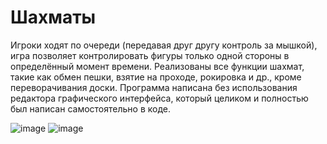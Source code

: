 # Шахматы

Игроки ходят по очереди (передавая друг другу контроль за мышкой), игра позволяет контролировать фигуры только одной стороны в определённый момент времени. Реализованы все функции шахмат, такие как обмен пешки, взятие на проходе, рокировка и др., кроме переворачивания доски. Программа написана без использования редактора графического интерфейса, который целиком и полностью был написан самостоятельно в коде.

![image](https://github.com/MetallicSky/Chess/assets/46136189/48b5c56b-48db-402e-9a80-85520fde62fa)
![image](https://github.com/MetallicSky/Chess/assets/46136189/5a11da2b-3784-4fd0-8cf5-d6aee3fa38c1)
